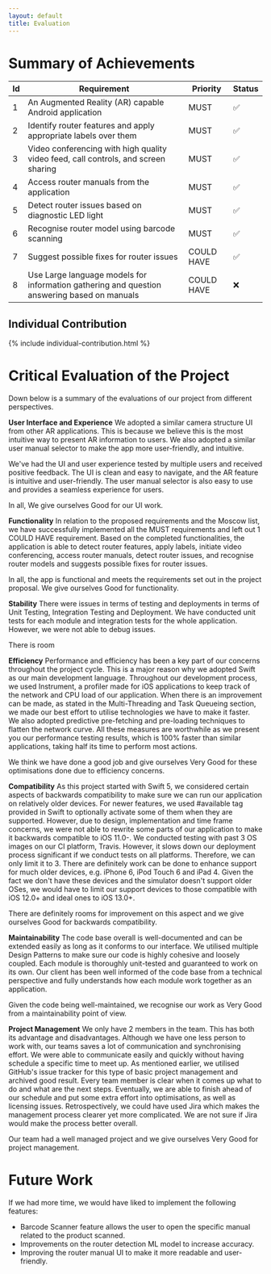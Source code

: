 ```yaml
---
layout: default
title: Evaluation
---
```

# Summary of Achievements

| Id | Requirement | Priority | Status |
| --- | --- | --- | --- |
| 1 | An Augmented Reality (AR) capable Android application | MUST | ✅ |
| 2 | Identify router features and apply appropriate labels over them | MUST | ✅ |
| 3 | Video conferencing with high quality video feed, call controls, and screen sharing | MUST | ✅ |
| 4 | Access router manuals from the application | MUST | ✅ |
| 5 | Detect router issues based on diagnostic LED light | MUST | ✅ |
| 6 | Recognise router model using barcode scanning | MUST | ✅ |
| 7 | Suggest possible fixes for router issues | COULD HAVE | ✅ |
| 8 | Use Large language models for information gathering and question answering based on manuals | COULD HAVE | ❌ |

## Individual Contribution ##
{% include individual-contribution.html %}

# Critical Evaluation of the Project #
Down below is a summary of the evaluations of our project from different perspectives.

**User Interface and Experience**
We adopted a similar camera structure UI from other AR applications. This is because we believe this is the most intuitive way to present AR information to users. We also adopted a similar user manual selector to make the app more user-friendly, and intuitive.

We've had the UI and user experience tested by multiple users and received positive feedback. The UI is clean and easy to navigate, and the AR feature is intuitive and user-friendly. The user manual selector is also easy to use and provides a seamless experience for users.

In all, We give ourselves Good for our UI work.

**Functionality**
In relation to the proposed requirements and the Moscow list, we have successfully implemented all the MUST requirements and left out 1 COULD HAVE requirement. 
Based on the completed functionalities, the application is able to detect router features, apply labels, initiate video conferencing, access router manuals, detect router issues, and recognise router models and suggests possible fixes for router issues.

In all, the app is functional and meets the requirements set out in the project proposal. We give ourselves Good for functionality.

**Stability**
There were issues in terms of testing and deployments in terms of Unit Testing, Integration Testing and Deployment. We have conducted unit tests for each module and integration tests for the whole application. However, we were not able to debug issues.

There is room 

**Efficiency**
Performance and efficiency has been a key part of our concerns throughout the project cycle. This is a major reason why we adopted Swift as our main development language. Throughout our development process, we used Instrument, a profiler made for iOS applications to keep track of the network and CPU load of our application. When there is an improvement can be made, as stated in the Multi-Threading and Task Queueing section, we made our best effort to utilise technologies we have to make it faster. We also adopted predictive pre-fetching and pre-loading techniques to flatten the network curve. All these measures are worthwhile as we present you our performance testing results, which is 100% faster than similar applications, taking half its time to perform most actions.

We think we have done a good job and give ourselves Very Good for these optimisations done due to efficiency concerns.

**Compatibility**
As this project started with Swift 5, we considered certain aspects of backwards compatibility to make sure we can run our application on relatively older devices. For newer features, we used #available tag provided in Swift to optionally activate some of them when they are supported. However, due to design, implementation and time frame concerns, we were not able to rewrite some parts of our application to make it backwards compatible to iOS 11.0-. We conducted testing with past 3 OS images on our CI platform, Travis. However, it slows down our deployment process significant if we conduct tests on all platforms. Therefore, we can only limit it to 3. There are definitely work can be done to enhance support for much older devices, e.g. iPhone 6, iPod Touch 6 and iPad 4. Given the fact we don't have these devices and the simulator doesn't support older OSes, we would have to limit our support devices to those compatible with iOS 12.0+ and ideal ones to iOS 13.0+.

There are definitely rooms for improvement on this aspect and we give ourselves Good for backwards compatibility.

**Maintainability**
The code base overall is well-documented and can be extended easily as long as it conforms to our interface. We utilised multiple Design Patterns to make sure our code is highly cohesive and loosely coupled. Each module is thoroughly unit-tested and guaranteed to work on its own. Our client has been well informed of the code base from a technical perspective and fully understands how each module work together as an application.

Given the code being well-maintained, we recognise our work as Very Good from a maintainability point of view.

**Project Management**
We only have 2 members in the team. This has both its advantage and disadvantages. Although we have one less person to work with, our teams saves a lot of communication and synchronising effort. We were able to communicate easily and quickly without having schedule a specific time to meet up. As mentioned earlier, we utilised GitHub's issue tracker for this type of basic project management and archived good result. Every team member is clear when it comes up what to do and what are the next steps. Eventually, we are able to finish ahead of our schedule and put some extra effort into optimisations, as well as licensing issues. Retrospectively, we could have used Jira which makes the management process clearer yet more complicated. We are not sure if Jira would make the process better overall.

Our team had a well managed project and we give ourselves Very Good for project management.

# Future Work #
If we had more time, we would have liked to implement the following features:
- Barcode Scanner feature allows the user to open the specific manual related to the product scanned.
- Improvements on the router detection ML model to increase accuracy.
- Improving the router manual UI to make it more readable and user-friendly.